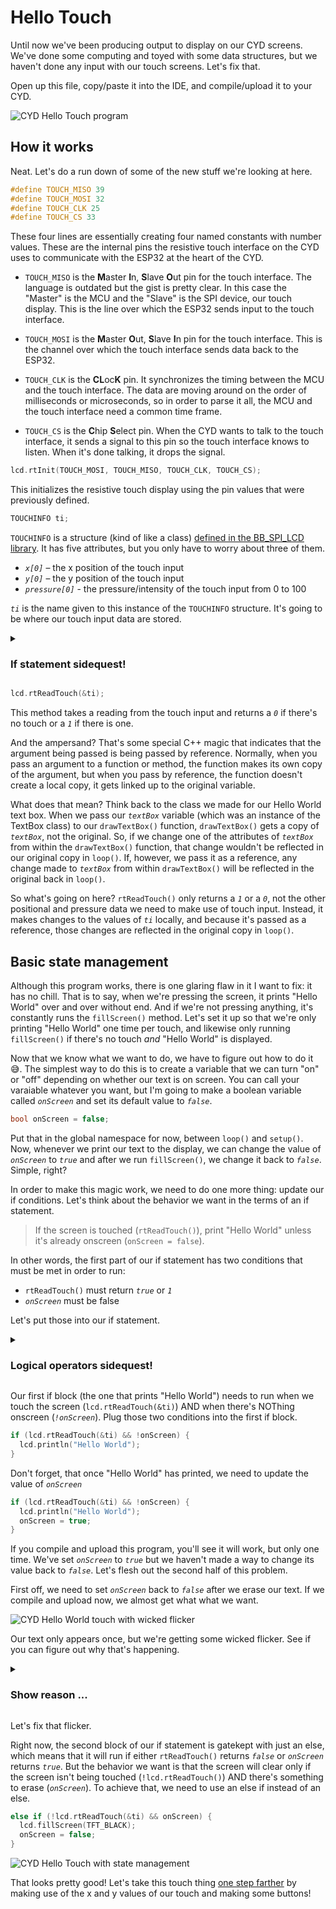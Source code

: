 # Hello Touch

Until now we've been producing output to display on our CYD screens. We've done some computing and toyed with some data structures, but we haven't done any input with our touch screens. Let's fix that.

Open up this file, copy/paste it into the IDE, and compile/upload it to your CYD.

<img src="../assets/img/07/cyd-hello-touch.gif" alt="CYD Hello Touch program">

## How it works

Neat. Let's do a run down of some of the new stuff we're looking at here.

```C++
#define TOUCH_MISO 39
#define TOUCH_MOSI 32
#define TOUCH_CLK 25
#define TOUCH_CS 33
```

These four lines are essentially creating four named constants with number values. These are the internal pins the resistive touch interface on the CYD uses to communicate with the ESP32 at the heart of the CYD.

* `TOUCH_MISO` is the **M**aster **I**n, **S**lave **O**ut pin for the touch interface. The language is outdated but the gist is pretty clear. In this case the "Master" is the MCU and the "Slave" is the SPI device, our touch display. This is the line over which the ESP32 sends input to the touch interface.

* `TOUCH_MOSI` is the **M**aster **O**ut, **S**lave **I**n pin for the touch interface. This is the channel over which the touch interface sends data back to the ESP32.

* `TOUCH_CLK` is the **CL**oc**K** pin. It synchronizes the timing between the MCU and the touch interface. The data are moving around on the order of milliseconds or microseconds, so in order to parse it all, the MCU and the touch interface need a common time frame.

* `TOUCH_CS` is the **C**hip **S**elect pin. When the CYD wants to talk to the touch interface, it sends a signal to this pin so the touch interface knows to listen. When it's done talking, it drops the signal.

```C++
lcd.rtInit(TOUCH_MOSI, TOUCH_MISO, TOUCH_CLK, TOUCH_CS);
```

This initializes the resistive touch display using the pin values that were previously defined. 

```C++
TOUCHINFO ti;
```

`TOUCHINFO` is a structure (kind of like a class) [defined in the BB_SPI_LCD library](https://github.com/bitbank2/bb_spi_lcd/blob/b243e7421397ba31c6355bad0fd90131ab29508a/src/bb_spi_lcd.h#L89). It has five attributes, but you only have to worry about three of them.

* <var>`x[0]`</var> – the x position of the touch input
* <var>`y[0]`</var> – the y position of the touch input
* <var>`pressure[0]`</var> - the pressure/intensity of the touch input from 0 to 100

<var>`ti`</var> is the name given to this instance of the `TOUCHINFO` structure. It's going to be where our touch input data are stored.

<details>
  <summary><h3>If statement sidequest!</h3></summary>

  ---
  <strong>If</strong> you already know how if statements work, <strong>then</strong> you can skip this bit, but if you haven't seen them before, you may want to take a look.

  If statements are what's known as conditionals in computer science lingo. The easiest form this takes looks like this
  
  * <i>If</i> a certain condition is met
    * do a thing
  
  or, in C++ syntax

  ```C++
  if (condition) {
    do_something();
  }
  ```

  The above `do_something()` function only runs if our condition is true. Things can get more sophisticated with the inclusion of `else`

  * <i>If</i> a certain condition is met
    * do a thing
  * or <i>else</i>
    * do something else

  ```C++
  if (condition) {
    do_something();
  } else {
    do_something_else();
  }
  ```

  In the first if statement, `do_something()` might or might not run. If the <var>`condition`</var> is false, the program will pass over it like a tiny speed bump. In the second one, either `do_something()` or `do_something_else()` is going to run no matter what, but never both. But, we can complicate things still further by adding the `else if`

  * <i>If</i> a certain condition is met
    * do a thing
  * or <i>else, if</i> another condition is met
    * do something else
  
  ```C++
  if (condition) {
    do_something();
  } else if (condition2) {
    do_something_else();
  }
  ```

  In this case, either one or the other of the two conditions might run, depending on the conditions, but never both. You can put an else at the end of the chain if you need to make sure your program does something, but you might not always need to do something. And you can chain together as many `else if`s as you want after your `if`, but you can only have one `else` and it needs to be at the end.

  ```C++
  if (condition) {
    do_something();
  } else if (condition2) {
    do_something_else();
  } else {
    do_another_thing();
  }
  ```

---
</details>

```C++
lcd.rtReadTouch(&ti);
```

This method takes a reading from the touch input and returns a <var>`0`</var> if there's no touch or a <var>`1`</var> if there is one.

And the ampersand? That's some special C++ magic that indicates that the argument being passed is being passed by reference. Normally, when you pass an argument to a function or method, the function makes its own copy of the argument, but when you pass by reference, the function doesn't create a local copy, it gets linked up to the original variable. 

What does that mean? Think back to the class we made for our Hello World text box. When we pass our <var>`textBox`</var> variable (which was an instance of the TextBox class) to our `drawTextBox()` function, `drawTextBox()` gets a copy of <var>`textBox`</var>, not the original. So, if we change one of the attributes of <var>`textBox`</var> from within the `drawTextBox()` function, that change wouldn't be reflected in our original copy in `loop()`. If, however, we pass it as a reference, any change made to <var>`textBox`</var> from within `drawTextBox()` will be reflected in the original back in `loop()`.

So what's going on here? `rtReadTouch()` only returns a <var>`1`</var> or a <var>`0`</var>, not the other positional and pressure data we need to make use of touch input. Instead, it makes changes to the values of <var>`ti`</var> locally, and because it's passed as a reference, those changes are reflected in the original copy in `loop()`.

## Basic state management

Although this program works, there is one glaring flaw in it I want to fix: it has no chill. That is to say, when we're pressing the screen, it prints "Hello World" over and over without end. And if we're not pressing anything, it's constantly runs the `fillScreen()` method. Let's set it up so that we're only printing "Hello World" one time per touch, and likewise only running `fillScreen()` if there's no touch *and* "Hello World" is displayed.

Now that we know what we want to do, we have to figure out how to do it 😅. The simplest way to do this is to create a variable that we can turn "on" or "off" depending on whether our text is on screen. You can call your varaiable whatever you want, but I'm going to make a boolean variable called <var>`onScreen`</var> and set its default value to <var>`false`</var>.

```C++
bool onScreen = false;
```

Put that in the global namespace for now, between `loop()` and `setup()`. Now, whenever we print our text to the display, we can change the value of <var>`onScreen`</var> to <var>`true`</var> and after we run `fillScreen()`, we change it back to <var>`false`</var>. Simple, right?

In order to make this magic work, we need to do one more thing: update our if conditions. Let's think about the behavior we want in the terms of an if statement. 

> If the screen is touched (`rtReadTouch()`), print "Hello World" unless it's already onscreen (`onScreen = false`). 

In other words, the first part of our if statement has two conditions that must be met in order to run:

* `rtReadTouch()` must return <var>`true`</var> or <var>`1`</var>
* <var>`onScreen`</var> must be false

Let's put those into our if statement.

<details>
  <summary><h3>Logical operators sidequest!</h3></summary>

  ---
  
  To understand logical operators we have to start with the concept of yes or no, true, or false, on or off, and 1 and 0. It's common in programming to have to distinguish between two diametric values like this and make an action based on whether it's one or the other. This branch in logic is called a conditional, and so far, we've looked at conditionals in for loops

  ```C++
  for (int i = 0; condition; i++)
  ```

  where the conditional establishes under what conditions the for loop will continue, and in if statements

  ```C++
  if (condition)
  ```

  where the conditional establishes under what conditions a special block of code will execute. 
  
  Logical operators set conditions to resolve truth or falsehood when more than one conditional is present. There are three logical operators in C++: and, or, and not.

  <h3>And (&&)</h3>

  && resolves as true when both conditions are true.

  | <strong><h3>AND</h3>   | True  | False</strong> |
  |-------|-------|-------|
  | <strong>True</strong>  | True  | False |
  | | | |
  | <strong>False</strong> | False | False |

  <h3>Or (||)</h3>

  || resolves as true when either condition is true.

  | <strong><h3>OR</h3>   | True  | False</strong> |
  |-------|-------|-------|
  | <strong>True</strong>  | True  | True |
  | | | |
  | <strong>False</strong> | True | False |

  <h3> Not (!)</h3>

  ! resolves a condition as its opposite.

  | <strong><h3>NOT</h3></strong>    |       |
  |--------|-------|
  | <strong>!True</strong>  | False |
  | <strong>!False</strong> | True  |

  > [!NOTE]
  > Logical operators have an order of operations, so if you're using more than two in a statement be aware that ! comes before && which comes before ||.

  ---

</details>

Our first if block (the one that prints "Hello World") needs to run when we touch the screen (`lcd.rtReadTouch(&ti)`) AND when there's NOThing onscreen (<var>`!onScreen`</var>). Plug those two conditions into the first if block.

```C++
if (lcd.rtReadTouch(&ti) && !onScreen) {
  lcd.println("Hello World");
}
```

Don't forget, that once "Hello World" has printed, we need to update the value of <var>`onScreen`</var>

```C++
if (lcd.rtReadTouch(&ti) && !onScreen) {
  lcd.println("Hello World");
  onScreen = true;
}
```

If you compile and upload this program, you'll see it will work, but only one time. We've set <var>`onScreen`</var> to <var>`true`</var> but we haven't made a way to change its value back to <var>`false`</var>. Let's flesh out the second half of this problem.

First off, we need to set <var>`onScreen`</var> back to <var>`false`</var> after we erase our text. If we compile and upload now, we almost get what what we want.

<img src="../assets/img/07/hello-touch-on-screen-flicker.gif" alt="CYD Hello World touch with wicked flicker">

Our text only appears once, but we're getting some wicked flicker. See if you can figure out why that's happening.

<details>
  <summary><h3>Show reason ...</h3></summary>

  ---

  Because we're using an if ... else statement, one or the other block is always going to run. In this case, our first block only runs if `rtReadTouch()` and <var>`!onScreen`</var> resolve as <var>`true`</var>. That means that once we print "Hello World" and change <var>`onScreen`</var>'s value, that first block won't run. 
  
  But because we used an else statement, the second block will always run if the first one doesn't, erasing the screen and flipping <var>`onScreen`</var>'s value. So, as long as we're touching the screen, both blocks will run, one after the other, over and over, causing our wicked flicker.

  ---
  
</details>

Let's fix that flicker.

Right now, the second block of our if statement is gatekept with just an else, which means that it will run if either `rtReadTouch()` returns <var>`false`</var> or <var>`onScreen`</var> returns <var>`true`</var>. But the behavior we want is that the screen will clear only if the screen isn't being touched (`!lcd.rtReadTouch()`) AND there's something to erase (<var>`onScreen`</var>). To achieve that, we need to use an else if instead of an else.

```C++
else if (!lcd.rtReadTouch(&ti) && onScreen) {
  lcd.fillScreen(TFT_BLACK);
  onScreen = false;
}
```

<img src="../assets/img/07/cyd-hello-touch-state.gif" alt="CYD Hello Touch with state management">

That looks pretty good! Let's take this touch thing [one step farther](../07-hello-touch/) by making use of the x and y values of our touch and making some buttons!